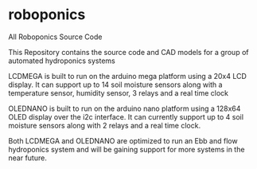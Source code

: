 # roboponics
All Roboponics Source Code

This Repository contains the source code and CAD models for a group of automated hydroponics systems

LCDMEGA is built to run on the arduino mega platform using a 20x4 LCD display. It can support up to 14 soil moisture sensors along with a temperature sensor, humidity sensor, 3 relays and a real time clock

OLEDNANO is built to run on the arduino nano platform using a 128x64 OLED display over the i2c interface. It can currently support up to 4 soil moisture sensors along with 2 relays and a real time clock.

Both LCDMEGA and OLEDNANO are optimized to run an Ebb and flow hydroponics system and will be gaining support for more systems in the near future.
